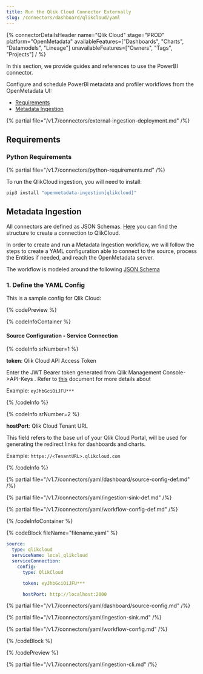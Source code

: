 ```yaml
---
title: Run the Qlik Cloud Connector Externally
slug: /connectors/dashboard/qlikcloud/yaml
---
```


{% connectorDetailsHeader
  name="Qlik Cloud"
  stage="PROD"
  platform="OpenMetadata"
  availableFeatures=["Dashboards", "Charts", "Datamodels", "Lineage"]
  unavailableFeatures=["Owners", "Tags", "Projects"]
/ %}

In this section, we provide guides and references to use the PowerBI connector.

Configure and schedule PowerBI metadata and profiler workflows from the OpenMetadata UI:

- [Requirements](#requirements)
- [Metadata Ingestion](#metadata-ingestion)

{% partial file="/v1.7/connectors/external-ingestion-deployment.md" /%}

## Requirements

### Python Requirements

{% partial file="/v1.7/connectors/python-requirements.md" /%}

To run the QlikCloud ingestion, you will need to install:

```bash
pip3 install "openmetadata-ingestion[qlikcloud]"
```

## Metadata Ingestion

All connectors are defined as JSON Schemas.
[Here](https://github.com/open-metadata/OpenMetadata/blob/main/openmetadata-spec/src/main/resources/json/schema/entity/services/connections/dashboard/qlikCloudConnection.json)
you can find the structure to create a connection to QlikCloud.

In order to create and run a Metadata Ingestion workflow, we will follow
the steps to create a YAML configuration able to connect to the source,
process the Entities if needed, and reach the OpenMetadata server.

The workflow is modeled around the following
[JSON Schema](https://github.com/open-metadata/OpenMetadata/blob/main/openmetadata-spec/src/main/resources/json/schema/metadataIngestion/workflow.json)

### 1. Define the YAML Config

This is a sample config for Qlik Cloud:

{% codePreview %}

{% codeInfoContainer %}

#### Source Configuration - Service Connection

{% codeInfo srNumber=1 %}

**token**: Qlik Cloud API Access Token

Enter the JWT Bearer token generated from Qlik Management Console->API-Keys . Refer to [this](https://help.qlik.com/en-US/cloud-services/Subsystems/Hub/Content/Sense_Hub/Admin/mc-generate-api-keys.htm) document for more details about 

Example: `eyJhbGciOiJFU***`

{% /codeInfo %}

{% codeInfo srNumber=2 %}

**hostPort**: Qlik Cloud Tenant URL

This field refers to the base url of your Qlik Cloud Portal, will be used for generating the redirect links for dashboards and charts. 

Example: `https://<TenantURL>.qlikcloud.com`

{% /codeInfo %}


{% partial file="/v1.7/connectors/yaml/dashboard/source-config-def.md" /%}

{% partial file="/v1.7/connectors/yaml/ingestion-sink-def.md" /%}

{% partial file="/v1.7/connectors/yaml/workflow-config-def.md" /%}

{% /codeInfoContainer %}

{% codeBlock fileName="filename.yaml" %}

```yaml {% isCodeBlock=true %}
source:
  type: qlikcloud
  serviceName: local_qlikcloud
  serviceConnection:
    config:
      type: QlikCloud
```
```yaml {% srNumber=1 %}
      token: eyJhbGciOiJFU***
```
```yaml {% srNumber=2 %}
      hostPort: http://localhost:2000
```

{% partial file="/v1.7/connectors/yaml/dashboard/source-config.md" /%}

{% partial file="/v1.7/connectors/yaml/ingestion-sink.md" /%}

{% partial file="/v1.7/connectors/yaml/workflow-config.md" /%}

{% /codeBlock %}

{% /codePreview %}

{% partial file="/v1.7/connectors/yaml/ingestion-cli.md" /%}
